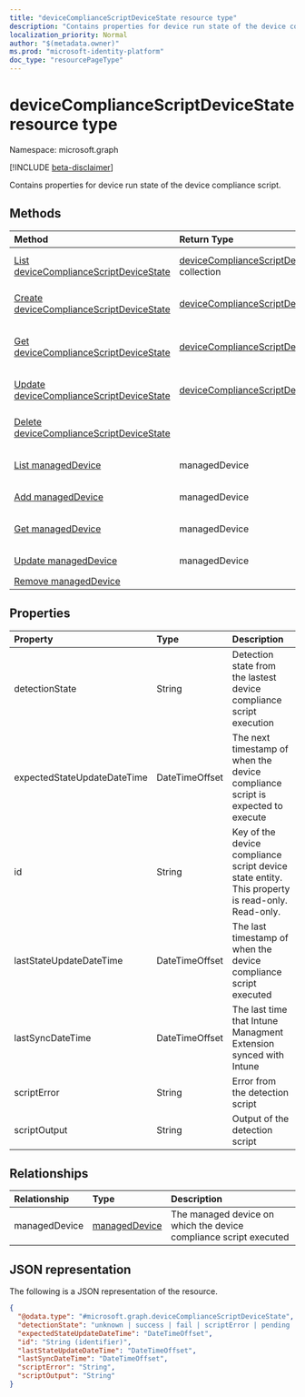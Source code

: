 ```yaml
---
title: "deviceComplianceScriptDeviceState resource type"
description: "Contains properties for device run state of the device compliance script."
localization_priority: Normal
author: "$(metadata.owner)"
ms.prod: "microsoft-identity-platform"
doc_type: "resourcePageType"
---
```


# deviceComplianceScriptDeviceState resource type

Namespace: microsoft.graph

[!INCLUDE [beta-disclaimer](../../includes/beta-disclaimer.md)]

Contains properties for device run state of the device compliance script.

## Methods

| Method                                                                                                | Return Type                                                                                 | Description                                                                      |
| :---------------------------------------------------------------------------------------------------- | :------------------------------------------------------------------------------------------ | :------------------------------------------------------------------------------- |
| [List deviceComplianceScriptDeviceState](../api/intune-devicecompliancescriptdevicestate-list.md)     | [deviceComplianceScriptDeviceState](intune-deviceComplianceScriptDeviceState.md) collection | List properties and relationships of a deviceComplianceScriptDeviceState object. |
| [Create deviceComplianceScriptDeviceState](../api/intune-devicecompliancescriptdevicestate-create.md) | [deviceComplianceScriptDeviceState](intune-deviceComplianceScriptDeviceState.md)            | Create a new deviceComplianceScriptDeviceState object.                           |
| [Get deviceComplianceScriptDeviceState](../api/intune-devicecompliancescriptdevicestate-get.md)       | [deviceComplianceScriptDeviceState](intune-deviceComplianceScriptDeviceState.md)            | Read properties and relationships of a deviceComplianceScriptDeviceState object. |
| [Update deviceComplianceScriptDeviceState](../api/intune-devicecompliancescriptdevicestate-update.md) | [deviceComplianceScriptDeviceState](intune-deviceComplianceScriptDeviceState.md)            | Update the properties of a deviceComplianceScriptDeviceState object.             |
| [Delete deviceComplianceScriptDeviceState](../api/intune-devicecompliancescriptdevicestate-delete.md) |                                                                                             | Delete a deviceComplianceScriptDeviceState object.                               |
| [List managedDevice](../api/intune-devicecompliancescriptdevicestate-list-manageddevice.md)           | managedDevice                                                                               | Get the managedDevice objects from a managedDevice navigation property.          |
| [Add managedDevice](../api/intune-devicecompliancescriptdevicestate-post-manageddevice.md)            | managedDevice                                                                               | Add managedDevice by posting to the managedDevice collection.                    |
| [Get managedDevice](../api/intune-devicecompliancescriptdevicestate-get-manageddevice.md)             | managedDevice                                                                               | Read the properties and relationships of a managedDevice object.                 |
| [Update managedDevice](../api/intune-devicecompliancescriptdevicestate-update-manageddevice.md)       | managedDevice                                                                               | Update the properties of a managedDevice object.                                 |
| [Remove managedDevice](../api/intune-devicecompliancescriptdevicestate-delete-manageddevice.md)       |                                                                                             | Remove a managedDevice object.                                                   |

## Properties

| Property                    | Type           | Description                                                                                     |
| :-------------------------- | :------------- | :---------------------------------------------------------------------------------------------- |
| detectionState              | String         | Detection state from the lastest device compliance script execution                             |
| expectedStateUpdateDateTime | DateTimeOffset | The next timestamp of when the device compliance script is expected to execute                  |
| id                          | String         | Key of the device compliance script device state entity. This property is read-only. Read-only. |
| lastStateUpdateDateTime     | DateTimeOffset | The last timestamp of when the device compliance script executed                                |
| lastSyncDateTime            | DateTimeOffset | The last time that Intune Managment Extension synced with Intune                                |
| scriptError                 | String         | Error from the detection script                                                                 |
| scriptOutput                | String         | Output of the detection script                                                                  |

## Relationships

| Relationship  | Type                                           | Description                                                       |
| :------------ | :--------------------------------------------- | :---------------------------------------------------------------- |
| managedDevice | [managedDevice](../resources/manageddevice.md) | The managed device on which the device compliance script executed |

## JSON representation

The following is a JSON representation of the resource.

<!-- {
  "blockType": "resource",
  "keyProperty": "id",
  "@odata.type": "microsoft.graph.deviceComplianceScriptDeviceState",
  "baseType": "microsoft.graph.entity",
  "openType": False
}
-->

```json
{
  "@odata.type": "#microsoft.graph.deviceComplianceScriptDeviceState",
  "detectionState": "unknown | success | fail | scriptError | pending | notApplicable",
  "expectedStateUpdateDateTime": "DateTimeOffset",
  "id": "String (identifier)",
  "lastStateUpdateDateTime": "DateTimeOffset",
  "lastSyncDateTime": "DateTimeOffset",
  "scriptError": "String",
  "scriptOutput": "String"
}
```